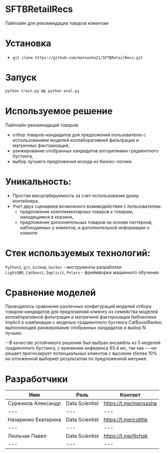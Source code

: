 # SFTBRetailRecs

Пайплайн для рекомендации товаров клиентам

# Установка
- `git clone https://github.com/mansasha21/SFTBRetailRecs.git`

# Запуск
```bash
python train.py && python eval.py
```

# Используемое решение

Пайплайн рекомендаций товаров:

* отбор товаров-кандидатов для предложения пользователю с использованием моделей коллаборативной фильтрации и матричных факторизаций,
* ранжирование отобранных кандидатов алгоритмами градиентного бустинга,
* выбор лучшего предложения исходя из бизнес-логики.

# Уникальность:

* Простая масштабируемость за счет использования докер контейнера,
* Учет двух сценариев возможного взаимодействия с пользователем:
  * предложение комплементарных товаров к товарам, находящимся в корзине,
  * предложение дополнительных товаров на основе паттернов, наблюдаемых у клиентов, и дополнительной информации о клиенте

# Стек используемых технологий:

`Python3`, `git`, `GitHub`, `Docker` - инструменты разработки  
`LightGBM`, `CatBoost`, `Implicit`, `Polars` - фреймворки машинного обучения    

# Сравнение моделей

Проводилось сравнение различных конфигураций моделей отбора товаров-кандидатов для предложения клиенту из семейства моделей коллаборативной фильтрации и матричной факторизации библиотеки Implicit в комбинации с моделью градиентного бустинга CatBoostRanker, выполняющей ранжирование отобранных кандидатов и выбор N лучших.

--В качестве устойчивого решения был выбран ансамбль из 5 моделей градиентного бустинга, с временем инференса 93.4 мс, так как ---он решает прогнозирует потенциальных клиентов с высоким (более 10% на отложенной выборке) результатом по предложенной метрике.


# Разработчики
| Имя                  | Роль           | Контакт               |
|----------------------|----------------|-----------------------|
| Суржиков Александр   | Data Scientist | https://t.me/mansasha |
| ---                  | ---            | ---                   |
| Назаренко Екатерина  | Data Scientist | https://t.me/cutttle  |
| ---                  | ---            | ---                   |
| Люльчак Павел        | Data Scientist | https://t.me/lllchak  |
| ---                  | ---            | ---                   |
